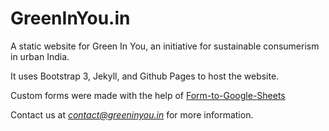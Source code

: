 # GreenInYou.in
A static website for Green In You, an initiative for sustainable consumerism in urban India.

It uses Bootstrap 3, Jekyll, and Github Pages to host the website.

Custom forms were made with the help of [Form-to-Google-Sheets](https://github.com/jamiewilson/form-to-google-sheets)

Contact us at *contact@greeninyou.in* for more information.

